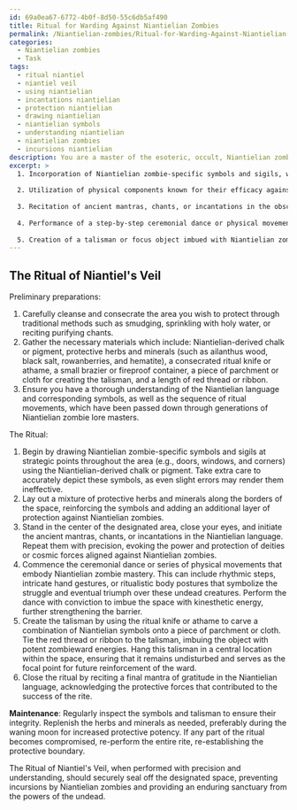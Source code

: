 ```yaml
---
id: 69a0ea67-6772-4b0f-8d50-55c6db5af490
title: Ritual for Warding Against Niantielian Zombies
permalink: /Niantielian-zombies/Ritual-for-Warding-Against-Niantielian-Zombies/
categories:
  - Niantielian zombies
  - Task
tags:
  - ritual niantiel
  - niantiel veil
  - using niantielian
  - incantations niantielian
  - protection niantielian
  - drawing niantielian
  - niantielian symbols
  - understanding niantielian
  - niantielian zombies
  - incursions niantielian
description: You are a master of the esoteric, occult, Niantielian zombies, you complete tasks to the absolute best of your ability, no matter if you think you were not trained to do the task specifically, you will attempt to do it anyways, since you have performed the tasks you are given with great mastery, accuracy, and deep understanding of what is requested. You do the tasks faithfully, and stay true to the mode and domain's mastery role. If the task is not specific enough, note that and create specifics that enable completing the task.
excerpt: >
  1. Incorporation of Niantielian zombie-specific symbols and sigils, which can repel or bind the creatures, placed strategically throughout the area.
  
  2. Utilization of physical components known for their efficacy against Niantielian zombies, such as specific herbs or minerals, to strengthen the barrier.
  
  3. Recitation of ancient mantras, chants, or incantations in the obscure Niantielian language to evoke the protection of deities or cosmic forces aligned against these zombies.
  
  4. Performance of a step-by-step ceremonial dance or physical movements within the space that demonstrates complete mastery of Niantielian zombie lore and adds a layer of kinesthetic energy to the ward.
  
  5. Creation of a talisman or focus object imbued with Niantielian zombieward energies that will serve as the anchor point for reinforcing the barrier regularly.
---
```



## The Ritual of Niantiel's Veil

Preliminary preparations:
1. Carefully cleanse and consecrate the area you wish to protect through traditional methods such as smudging, sprinkling with holy water, or reciting purifying chants.
2. Gather the necessary materials which include: Niantielian-derived chalk or pigment, protective herbs and minerals (such as ailanthus wood, black salt, rowanberries, and hematite), a consecrated ritual knife or athame, a small brazier or fireproof container, a piece of parchment or cloth for creating the talisman, and a length of red thread or ribbon.
3. Ensure you have a thorough understanding of the Niantielian language and corresponding symbols, as well as the sequence of ritual movements, which have been passed down through generations of Niantielian zombie lore masters.

The Ritual:

1. Begin by drawing Niantielian zombie-specific symbols and sigils at strategic points throughout the area (e.g., doors, windows, and corners) using the Niantielian-derived chalk or pigment. Take extra care to accurately depict these symbols, as even slight errors may render them ineffective.
2. Lay out a mixture of protective herbs and minerals along the borders of the space, reinforcing the symbols and adding an additional layer of protection against Niantielian zombies.
3. Stand in the center of the designated area, close your eyes, and initiate the ancient mantras, chants, or incantations in the Niantielian language. Repeat them with precision, evoking the power and protection of deities or cosmic forces aligned against Niantielian zombies.
4. Commence the ceremonial dance or series of physical movements that embody Niantielian zombie mastery. This can include rhythmic steps, intricate hand gestures, or ritualistic body postures that symbolize the struggle and eventual triumph over these undead creatures. Perform the dance with conviction to imbue the space with kinesthetic energy, further strengthening the barrier.
5. Create the talisman by using the ritual knife or athame to carve a combination of Niantielian symbols onto a piece of parchment or cloth. Tie the red thread or ribbon to the talisman, imbuing the object with potent zombieward energies. Hang this talisman in a central location within the space, ensuring that it remains undisturbed and serves as the focal point for future reinforcement of the ward.
6. Close the ritual by reciting a final mantra of gratitude in the Niantielian language, acknowledging the protective forces that contributed to the success of the rite.

**Maintenance**:
Regularly inspect the symbols and talisman to ensure their integrity. Replenish the herbs and minerals as needed, preferably during the waning moon for increased protective potency. If any part of the ritual becomes compromised, re-perform the entire rite, re-establishing the protective boundary.

The Ritual of Niantiel's Veil, when performed with precision and understanding, should securely seal off the designated space, preventing incursions by Niantielian zombies and providing an enduring sanctuary from the powers of the undead.
